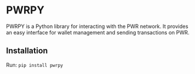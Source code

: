 # PWRPY

PWRPY is a Python library for interacting with the PWR network.
It provides an easy interface for wallet management and sending transactions on PWR.

## Installation

Run: `pip install pwrpy`
